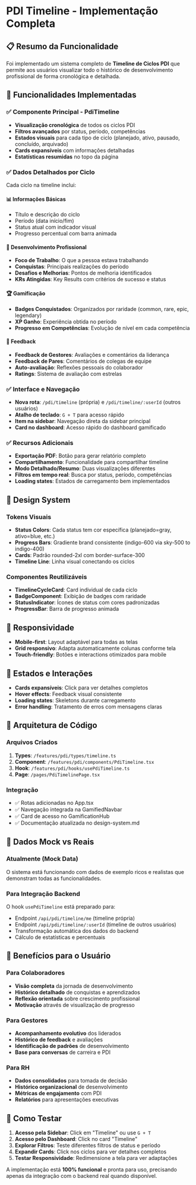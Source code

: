# PDI Timeline - Implementação Completa

## 📋 Resumo da Funcionalidade

Foi implementado um sistema completo de **Timeline de Ciclos PDI** que permite aos usuários visualizar todo o histórico de desenvolvimento profissional de forma cronológica e detalhada.

## 🎯 Funcionalidades Implementadas

### ✅ Componente Principal - PdiTimeline
- **Visualização cronológica** de todos os ciclos PDI
- **Filtros avançados** por status, período, competências
- **Estados visuais** para cada tipo de ciclo (planejado, ativo, pausado, concluído, arquivado)
- **Cards expansíveis** com informações detalhadas
- **Estatísticas resumidas** no topo da página

### ✅ Dados Detalhados por Ciclo
Cada ciclo na timeline inclui:

#### 📊 Informações Básicas
- Título e descrição do ciclo
- Período (data início/fim)
- Status atual com indicador visual
- Progresso percentual com barra animada

#### 🎯 Desenvolvimento Profissional
- **Foco de Trabalho**: O que a pessoa estava trabalhando
- **Conquistas**: Principais realizações do período
- **Desafios e Melhorias**: Pontos de melhoria identificados
- **KRs Atingidas**: Key Results com critérios de sucesso e status

#### 🏆 Gamificação
- **Badges Conquistados**: Organizados por raridade (common, rare, epic, legendary)
- **XP Ganho**: Experiência obtida no período
- **Progresso em Competências**: Evolução de nível em cada competência

#### 💬 Feedback
- **Feedback de Gestores**: Avaliações e comentários da liderança
- **Feedback de Pares**: Comentários de colegas de equipe
- **Auto-avaliação**: Reflexões pessoais do colaborador
- **Ratings**: Sistema de avaliação com estrelas

### ✅ Interface e Navegação
- **Nova rota**: `/pdi/timeline` (própria) e `/pdi/timeline/:userId` (outros usuários)
- **Atalho de teclado**: `G + T` para acesso rápido
- **Item na sidebar**: Navegação direta da sidebar principal
- **Card no dashboard**: Acesso rápido do dashboard gamificado

### ✅ Recursos Adicionais
- **Exportação PDF**: Botão para gerar relatório completo
- **Compartilhamento**: Funcionalidade para compartilhar timeline
- **Modo Detalhado/Resumo**: Duas visualizações diferentes
- **Filtros em tempo real**: Busca por status, período, competências
- **Loading states**: Estados de carregamento bem implementados

## 🎨 Design System

### Tokens Visuais
- **Status Colors**: Cada status tem cor específica (planejado=gray, ativo=blue, etc.)
- **Progress Bars**: Gradiente brand consistente (indigo-600 via sky-500 to indigo-400)
- **Cards**: Padrão rounded-2xl com border-surface-300
- **Timeline Line**: Linha visual conectando os ciclos

### Componentes Reutilizáveis
- **TimelineCycleCard**: Card individual de cada ciclo
- **BadgeComponent**: Exibição de badges com raridade
- **StatusIndicator**: Ícones de status com cores padronizadas
- **ProgressBar**: Barra de progresso animada

## 📱 Responsividade
- **Mobile-first**: Layout adaptável para todas as telas
- **Grid responsivo**: Adapta automaticamente colunas conforme tela
- **Touch-friendly**: Botões e interactions otimizados para mobile

## 🔄 Estados e Interações
- **Cards expansíveis**: Click para ver detalhes completos
- **Hover effects**: Feedback visual consistente
- **Loading states**: Skeletons durante carregamento
- **Error handling**: Tratamento de erros com mensagens claras

## 📂 Arquitetura de Código

### Arquivos Criados
1. **Types**: `/features/pdi/types/timeline.ts`
2. **Component**: `/features/pdi/components/PdiTimeline.tsx`
3. **Hook**: `/features/pdi/hooks/usePdiTimeline.ts`
4. **Page**: `/pages/PdiTimelinePage.tsx`

### Integração
- ✅ Rotas adicionadas no App.tsx
- ✅ Navegação integrada na GamifiedNavbar
- ✅ Card de acesso no GamificationHub
- ✅ Documentação atualizada no design-system.md

## 🔮 Dados Mock vs Reais

### Atualmente (Mock Data)
O sistema está funcionando com dados de exemplo ricos e realistas que demonstram todas as funcionalidades.

### Para Integração Backend
O hook `usePdiTimeline` está preparado para:
- Endpoint `/api/pdi/timeline/me` (timeline própria)
- Endpoint `/api/pdi/timeline/:userId` (timeline de outros usuários)
- Transformação automática dos dados do backend
- Cálculo de estatísticas e percentuais

## 🎯 Benefícios para o Usuário

### Para Colaboradores
- **Visão completa** da jornada de desenvolvimento
- **Histórico detalhado** de conquistas e aprendizados
- **Reflexão orientada** sobre crescimento profissional
- **Motivação** através de visualização de progresso

### Para Gestores
- **Acompanhamento evolutivo** dos liderados
- **Histórico de feedback** e avaliações
- **Identificação de padrões** de desenvolvimento
- **Base para conversas** de carreira e PDI

### Para RH
- **Dados consolidados** para tomada de decisão
- **Histórico organizacional** de desenvolvimento
- **Métricas de engajamento** com PDI
- **Relatórios** para apresentações executivas

## 🚀 Como Testar

1. **Acesso pela Sidebar**: Click em "Timeline" ou use `G + T`
2. **Acesso pelo Dashboard**: Click no card "Timeline" 
3. **Explorar Filtros**: Teste diferentes filtros de status e período
4. **Expandir Cards**: Click nos ciclos para ver detalhes completos
5. **Testar Responsividade**: Redimensione a tela para ver adaptações

A implementação está **100% funcional** e pronta para uso, precisando apenas da integração com o backend real quando disponível.